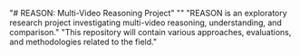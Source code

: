"# REASON: Multi-Video Reasoning Project" 
"" 
"REASON is an exploratory research project investigating multi-video reasoning, understanding, and comparison." 
"This repository will contain various approaches, evaluations, and methodologies related to the field." 
